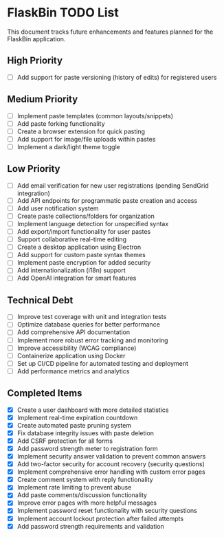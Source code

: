 # FlaskBin TODO List

This document tracks future enhancements and features planned for the FlaskBin application.

## High Priority

- [ ] Add support for paste versioning (history of edits) for registered users

## Medium Priority

- [ ] Implement paste templates (common layouts/snippets)
- [ ] Add paste forking functionality
- [ ] Create a browser extension for quick pasting
- [ ] Add support for image/file uploads within pastes
- [ ] Implement a dark/light theme toggle

## Low Priority

- [ ] Add email verification for new user registrations (pending SendGrid integration)
- [ ] Add API endpoints for programmatic paste creation and access
- [ ] Add user notification system
- [ ] Create paste collections/folders for organization
- [ ] Implement language detection for unspecified syntax
- [ ] Add export/import functionality for user pastes
- [ ] Support collaborative real-time editing
- [ ] Create a desktop application using Electron
- [ ] Add support for custom paste syntax themes
- [ ] Implement paste encryption for added security
- [ ] Add internationalization (i18n) support
- [ ] Add OpenAI integration for smart features

## Technical Debt

- [ ] Improve test coverage with unit and integration tests
- [ ] Optimize database queries for better performance
- [ ] Add comprehensive API documentation
- [ ] Implement more robust error tracking and monitoring
- [ ] Improve accessibility (WCAG compliance)
- [ ] Containerize application using Docker
- [ ] Set up CI/CD pipeline for automated testing and deployment
- [ ] Add performance metrics and analytics

## Completed Items

- [x] Create a user dashboard with more detailed statistics
- [x] Implement real-time expiration countdown
- [x] Create automated paste pruning system
- [x] Fix database integrity issues with paste deletion
- [x] Add CSRF protection for all forms
- [x] Add password strength meter to registration form
- [x] Implement security answer validation to prevent common answers
- [x] Add two-factor security for account recovery (security questions)
- [x] Implement comprehensive error handling with custom error pages
- [x] Create comment system with reply functionality
- [x] Implement rate limiting to prevent abuse
- [x] Add paste comments/discussion functionality
- [x] Improve error pages with more helpful messages
- [x] Implement password reset functionality with security questions
- [x] Implement account lockout protection after failed attempts
- [x] Add password strength requirements and validation
